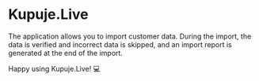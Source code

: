 # Kupuje.Live

The application allows you to import customer data. During the import, the data is verified and incorrect data is skipped, and an import report is generated at the end of the import.

Happy using Kupuje.Live! 💻